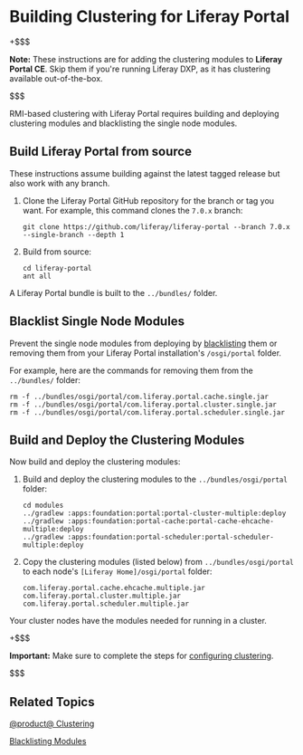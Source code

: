 # Building Clustering for Liferay Portal [](id=building-clustering-for-liferay)

+$$$

**Note:** These instructions are for adding the clustering modules to **Liferay 
Portal CE**. Skip them if you're running Liferay DXP, as it has clustering
available out-of-the-box. 

$$$

RMI-based clustering with Liferay Portal requires building and deploying
clustering modules and blacklisting the single node modules. 

## Build Liferay Portal from source [](id=build-liferay-portal-from-source)

These instructions assume building against the latest tagged release but also
work with any branch.

1.  Clone the Liferay Portal GitHub repository for the branch or tag you 
    want. For example, this command clones the `7.0.x` branch:

        git clone https://github.com/liferay/liferay-portal --branch 7.0.x --single-branch --depth 1

2.  Build from source:

        cd liferay-portal
        ant all

A Liferay Portal bundle is built to the `../bundles/` folder. 

## Blacklist Single Node Modules 

Prevent the single node modules from deploying by
[blacklisting](/discover/portal/-/knowledge_base/7-0/blacklisting-osgi-modules)
them or removing them from your Liferay Portal installation's `/osgi/portal`
folder.

For example, here are the commands for removing them from the `../bundles/`
folder:

    rm -f ../bundles/osgi/portal/com.liferay.portal.cache.single.jar
    rm -f ../bundles/osgi/portal/com.liferay.portal.cluster.single.jar
    rm -f ../bundles/osgi/portal/com.liferay.portal.scheduler.single.jar 

## Build and Deploy the Clustering Modules [](id=build-and-deploy-clustering-modules)

Now build and deploy the clustering modules:

1.  Build and deploy the clustering modules to the `../bundles/osgi/portal` 
    folder:

        cd modules
        ../gradlew :apps:foundation:portal:portal-cluster-multiple:deploy
        ../gradlew :apps:foundation:portal-cache:portal-cache-ehcache-multiple:deploy
        ../gradlew :apps:foundation:portal-scheduler:portal-scheduler-multiple:deploy

2.  Copy the clustering modules (listed below) from `../bundles/osgi/portal` 
    to each node's `[Liferay Home]/osgi/portal` folder:

        com.liferay.portal.cache.ehcache.multiple.jar 
        com.liferay.portal.cluster.multiple.jar 
        com.liferay.portal.scheduler.multiple.jar

Your cluster nodes have the modules needed for running in a cluster. 

+$$$

**Important:** Make sure to complete the steps for 
[configuring clustering](/discover/portal/-/knowledge_base/7-0/liferay-clustering).

$$$

## Related Topics 

[@product@ Clustering](/discover/portal/-/knowledge_base/7-0/liferay-clustering)

[Blacklisting Modules](/discover/portal/-/knowledge_base/7-0/blacklisting-osgi-modules)
